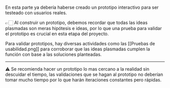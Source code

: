 En esta parte ya debería haberse creado un prototipo interactivo para ser testeado con usuarios reales.

<aside>👉🏻 Al construir un prototipo, debemos recordar que todas las ideas plasmadas son meras hipótesis e ideas, por lo que una prueba para validar el prototipo es crucial en esta etapa del proyecto.
</aside>

Para validar prototipos, hay diversas actividades como las [[Pruebas de usabilidad.png]] para corroborar que las ideas plasmadas cumplen la función con base a las soluciones planteadas.

---

<aside>⚠️ Se recomienda hacer un prototipo lo mas cercano a la realidad sin descuidar el tiempo, las validaciones que se hagan al prototipo no deberían tomar mucho tiempo por lo que harán iteraciones constantes pero rápidas.
</aside>